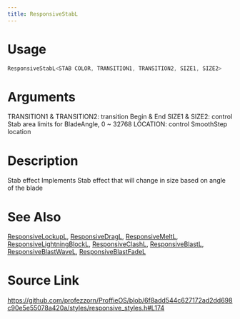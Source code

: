 ```yaml
---
title: ResponsiveStabL
---
```


# Usage
```cpp
ResponsiveStabL<STAB COLOR, TRANSITION1, TRANSITION2, SIZE1, SIZE2>
```

# Arguments
TRANSITION1 & TRANSITION2: transition Begin & End
SIZE1 & SIZE2: control Stab area limits for BladeAngle, 0 ~ 32768
LOCATION: control SmoothStep location

# Description
Stab effect
Implements Stab effect that will change in size based on angle of the blade

# See Also
[ResponsiveLockupL](/config/styles/ResponsiveLockupL.html), [ResponsiveDragL](/config/styles/ResponsiveDragL.html), [ResponsiveMeltL](/config/styles/ResponsiveMeltL.html), [ResponsiveLightningBlockL](/config/styles/ResponsiveLightningBlockL.html), [ResponsiveClashL](/config/styles/ResponsiveClashL.html), [ResponsiveBlastL](/config/styles/ResponsiveBlastL.html), [ResponsiveBlastWaveL](/config/styles/ResponsiveBlastWaveL.html), [ResponsiveBlastFadeL](/config/styles/ResponsiveBlastFadeL.html)

# Source Link
https://github.com/profezzorn/ProffieOS/blob/6f8add544c627172ad2dd698c90e5e55078a420a/styles/responsive_styles.h#L174
